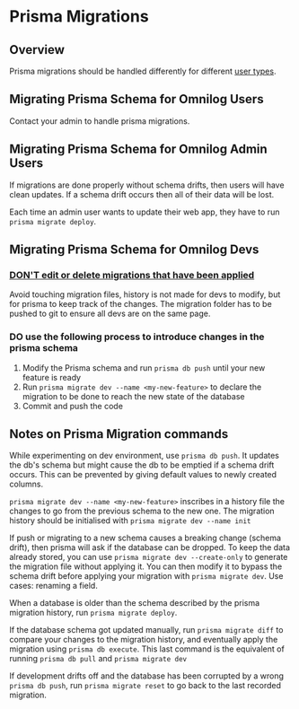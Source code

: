 # Prisma Migrations

## Overview

Prisma migrations should be handled differently for different [user types](./user_types.md).

## Migrating Prisma Schema for Omnilog Users

Contact your admin to handle prisma migrations.
## Migrating Prisma Schema for Omnilog Admin Users
If migrations are done properly without schema drifts, then users will have clean updates. If a schema drift occurs then all of their data will be lost.

Each time an admin user wants to update their web app, they have to run `prisma migrate deploy`.

## Migrating Prisma Schema for Omnilog Devs

### [DON'T edit or delete migrations that have been applied](https://www.prisma.io/docs/concepts/components/prisma-migrate/migration-histories#do-not-edit-or-delete-migrations-that-have-been-applied)

Avoid touching migration files, history is not made for devs to modify, but for prisma to keep track of the changes. The migration folder has to be pushed to git to ensure all devs are on the same page.

### DO use the following process to introduce changes in the prisma schema
1. Modify the Prisma schema and run `prisma db push` until your new feature is ready
2. Run `prisma migrate dev --name <my-new-feature>` to declare the migration to be done to reach the new state of the database
3. Commit and push the code


## Notes on Prisma Migration commands

While experimenting on dev environment, use `prisma db push`. It updates the db's schema but might cause the db to be emptied if a schema drift occurs. This can be prevented by giving default values to newly created columns.

`prisma migrate dev --name <my-new-feature>` inscribes in a history file the changes to go from the previous schema to the new one. The migration history should be initialised with `prisma migrate dev --name init`

If push or migrating to a new schema causes a breaking change (schema drift), then prisma will ask if the database can be dropped. To keep the data already stored, you can use `prisma migrate dev --create-only` to generate the migration file without applying it. You can then modify it to bypass the schema drift before applying your migration with `prisma migrate dev`. Use cases: renaming a field.

When a database is older than the schema described by the prisma migration history, run `prisma migrate deploy`.

If the database schema got updated manually, run `prisma migrate diff` to compare your changes to the migration history, and eventually apply the migration using `prisma db execute`. This last command is the equivalent of running `prisma db pull` and `prisma migrate dev`



If development drifts off and the database has been corrupted by a wrong `prisma db push`, run `prisma migrate reset` to go back to the last recorded migration.
